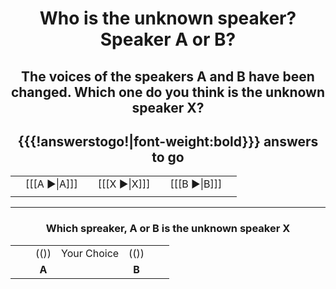 <center>

# Who is the unknown speaker? Speaker A or B?

## The voices of the speakers A and B have been changed. Which one do you think is the unknown speaker X?

## {{{!answerstogo!\|font-weight:bold}}} answers to go

|     |              |     |              |     |              |     |
| ---:| ------------:| --- |:------------:| --- |:------------ |:--- |
|     | [[[A ►\|A]]] |     | [[[X ►\|X]]] |     | [[[B ►\|B]]] |     |
|     |              |     |              |     |              |     |

</center>

------------------------------------------------------

<center>

### Which spreaker, A or B is the unknown speaker X

|     |     |       |             |       |     |     |
| --- | ---:|:-----:|:-----------:|:-----:|:--- | --- |
|     |     | (())  | Your Choice | (())  |     |     |
|     |     | **A** |             | **B** |     |     |

</center>

[//comment]: # "These are internal parameters for the experiment and visible texts not in this Markdown"
[//comment]: # "----------"
[//parameter]: # "ExperimentAcronym:ABXexample"
[//parameter]: # "audioBaseURL:https://upload.wikimedia.org/wikipedia/commons/"
[//parameter]: # "PracticeItems:4"
[//parameter]: # "ShuffleStimuli:true"
[//parameter]: # "RandomizeAB:false"
[//comment]: # "CSS style for HTML body of page"
[//parameter]: # "body.style:"
[//comment]: # "Add error checking digest to results"
[//parameter]: # "addDigest:false"
[//buttontext]: # "NextText:Next"
[//buttontext]: # "NextAlertText:Please listen to the recordings and answer the questions first"
[//buttontext]: # "ReadyText:Ready"
[//buttontext]: # "PlayText: "
[//buttontext]: # "RestartPageText:Restart"
[//buttontext]: # "SaveButtonText:Save Results"
[//buttontext]: # "SaveText:Please click XXSaveButtonTextXX and store the file"
[//tooltiptext]: # "ToolTipPlay:Play sound"
[//tooltiptext]: # "ToolTipNext:Go to next item"
[//tooltiptext]: # "ToolTipReadyReady please save results"
[//tooltiptext]: # "ToolTipRestart:Start a new experiment session"
[//tooltiptext]: # "ToolTipSave:Save the answer to a file"
[//comment]: # "----------"
[//comment]: # "These are stimuli for this experiment"
[//comment]: # "----------"
[//stimulus0]: # "A,B,X,LangA,LangB,LangX"
[//stimulus1]: # "6/62/De-Aluminium.ogg,e/e7/Fr-bordure.ogg,d/db/En-uk-illustrate.ogg,De,Fr,En"
[//stimulus1]: # "2/2d/Nl-aardhommel.ogg,8/8e/Or-ଅନୁଶୀଳନ.oga,d/da/L1188694-F1.oga,Nl,Or,Ar"
[//comment]: # "----------"